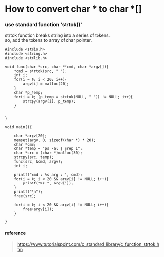 # How to convert char \* to char \*[]

### use standard function 'strtok()'

strtok function breaks string into a series of tokens.  <br />
so, add the tokens to array of char pointer.

```
#include <stdio.h>
#include <string.h>
#include <stdlib.h>

void func(char *src, char **cmd, char *argv[]){
	*cmd = strtok(src, " ");
	int i;
	for(i = 0; i < 20; i++){
		argv[i] = malloc(20);
	}
	char *p_temp;
	for(i = 0; (p_temp = strtok(NULL, " ")) != NULL; i++){
		strcpy(argv[i], p_temp);
	}


}

void main(){

	char *argv[20];
	memset(argv, 0, sizeof(char *) * 20);
	char *cmd;
	char *temp = "ps -al | grep 1";
	char *src = (char *)malloc(30);
	strcpy(src, temp);
	func(src, &cmd, argv);
	int i;

	printf("cmd : %s arg : ", cmd);
	for(i = 0; i < 20 && argv[i] != NULL; i++){
		printf("%s ", argv[i]);
	}
	printf("\n");
	free(src);

	for(i = 0; i < 20 && argv[i] != NULL; i++){
		free(argv[i]);
	}

}

```

#### reference
> https://www.tutorialspoint.com/c_standard_library/c_function_strtok.htm
